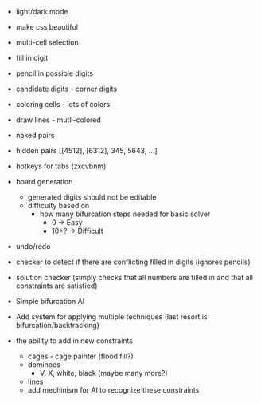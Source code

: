 - light/dark mode
- make css beautiful
- multi-cell selection
- fill in digit
- pencil in possible digits
- candidate digits - corner digits
- coloring cells - lots of colors
- draw lines - mutli-colored

- naked pairs
- hidden pairs
[[4512], [6312], 345, 5643, ...]

- hotkeys for tabs (zxcvbnm)

- board generation
    - generated digits should not be editable
    - difficulty based on
        - how many bifurcation steps needed for basic solver
            - 0 -> Easy
            - 10+? -> Difficult


- undo/redo

- checker to detect if there are conflicting filled in digits (ignores pencils)
- solution checker (simply checks that all numbers are filled in and that all constraints are satisfied)

- Simple bifurcation AI
- Add system for applying multiple techniques (last resort is bifurcation/backtracking)

- the ability to add in new constraints
    - cages - cage painter (flood fill?)
    - dominoes
        - V, X, white, black (maybe many more?)
    - lines
    - add mechinism for AI to recognize these constraints